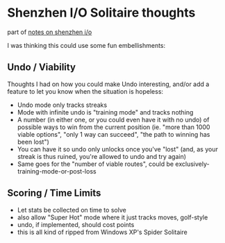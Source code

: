 # Shenzhen I/O Solitaire thoughts

part of [notes on shenzhen i/o](5cqgn-n07wk-tgak7-nz0w5-bv60f)

I was thinking this could use some fun embellishments:

## Undo / Viability

Thoughts I had on how you could make Undo interesting, and/or add a feature to let you know when the situation is hopeless:

- Undo mode only tracks streaks
- Mode with infinite undo is "training mode" and tracks nothing
- A number (in either one, or you could even have it with no undo) of possible ways to win from the current position (ie. "more than 1000 viable options", "only 1 way can succeed", "the path to winning has been lost")
- You can have it so undo only unlocks once you've "lost" (and, as your streak is thus ruined, you're allowed to undo and try again)
- Same goes for the "number of viable routes", could be exclusively-training-mode-or-post-loss

## Scoring / Time Limits

- Let stats be collected on time to solve
- also allow "Super Hot" mode where it just tracks moves, golf-style
- undo, if implemented, should cost points
- this is all kind of ripped from Windows XP's Spider Solitaire
